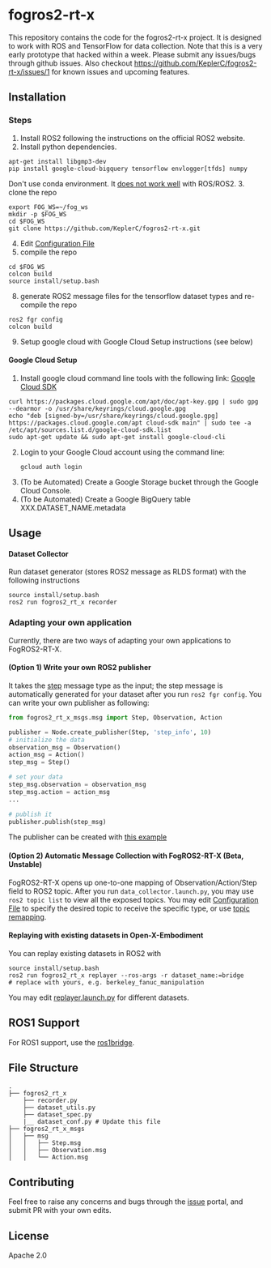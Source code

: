 
# fogros2-rt-x

This repository contains the code for the fogros2-rt-x project. It is designed to work with ROS and TensorFlow for data collection. Note that this is a very early prototype that hacked within a week. Please submit any issues/bugs through github issues. Also checkout https://github.com/KeplerC/fogros2-rt-x/issues/1 for known issues and upcoming features. 

## Installation 
### Steps

1. Install ROS2 following the instructions on the official ROS2 website.
2. Install python dependencies.
```
apt-get install libgmp3-dev
pip install google-cloud-bigquery tensorflow envlogger[tfds] numpy
```
Don't use conda environment. It [does not work well](https://docs.ros.org/en/foxy/How-To-Guides/Using-Python-Packages.html) with ROS/ROS2.
3. clone the repo
```
export FOG_WS=~/fog_ws
mkdir -p $FOG_WS
cd $FOG_WS
git clone https://github.com/KeplerC/fogros2-rt-x.git
```
4. Edit [Configuration File](./fogros2-rt-x/fogros2_rt_x/dataset_conf.py)
7. compile the repo
```
cd $FOG_WS
colcon build
source install/setup.bash
```
8. generate ROS2 message files for the tensorflow dataset types and re-compile the repo
```
ros2 fgr config
colcon build
```

9. Setup google cloud with Google Cloud Setup instructions (see below)

#### Google Cloud Setup

1. Install google cloud command line tools with the following link: [Google Cloud SDK](https://cloud.google.com/sdk/docs/install#deb)
```
curl https://packages.cloud.google.com/apt/doc/apt-key.gpg | sudo gpg --dearmor -o /usr/share/keyrings/cloud.google.gpg
echo "deb [signed-by=/usr/share/keyrings/cloud.google.gpg] https://packages.cloud.google.com/apt cloud-sdk main" | sudo tee -a /etc/apt/sources.list.d/google-cloud-sdk.list
sudo apt-get update && sudo apt-get install google-cloud-cli
```
2. Login to your Google Cloud account using the command line:
    ```
    gcloud auth login
    ```
3. (To be Automated) Create a Google Storage bucket through the Google Cloud Console.
4. (To be Automated) Create a Google BigQuery table XXX.DATASET_NAME.metadata

## Usage 
#### Dataset Collector
Run dataset generator (stores ROS2 message as RLDS format) with the following instructions
```
source install/setup.bash
ros2 run fogros2_rt_x recorder
```

### Adapting your own application
Currently, there are two ways of adapting your own applications to FogROS2-RT-X. 

#### (Option 1) Write your own ROS2 publisher
It takes the [step](https://github.com/KeplerC/fogros2-rt-x/blob/main/fogros2_rt_x_msgs/msg/Step.msg) message type as the input; the step message is automatically generated for your dataset after you run `ros2 fgr config`. You can write your own publisher as following: 

```python
from fogros2_rt_x_msgs.msg import Step, Observation, Action

publisher = Node.create_publisher(Step, 'step_info', 10)
# initialize the data 
observation_msg = Observation()
action_msg = Action()
step_msg = Step()

# set your data
step_msg.observation = observation_msg
step_msg.action = action_msg
...

# publish it 
publisher.publish(step_msg)
```
The publisher can be created with [this example](https://docs.ros.org/en/foxy/Tutorials/Beginner-Client-Libraries/Writing-A-Simple-Py-Publisher-And-Subscriber.html#id7)


#### (Option 2) Automatic Message Collection with FogROS2-RT-X (Beta, Unstable)
FogROS2-RT-X opens up one-to-one mapping of Observation/Action/Step field to ROS2 topic. After you run `data_collector.launch.py`, you may use `ros2 topic list` to view all the exposed topics. You may edit [Configuration File](./fogros2-rt-x/fogros2_rt_x/dataset_conf.py) to specify the desired topic to receive the specific type, or use [topic remapping](https://design.ros2.org/articles/static_remapping.html). 


#### Replaying with existing datasets in Open-X-Embodiment
You can replay existing datasets in ROS2 with 
```
source install/setup.bash
ros2 run fogros2_rt_x replayer --ros-args -r dataset_name:=bridge 
# replace with yours, e.g. berkeley_fanuc_manipulation
```
You may edit [replayer.launch.py](./fogros2-rt-x/launch/replayer.launch.py) for different datasets. 

## ROS1 Support 

For ROS1 support, use the [ros1bridge](https://github.com/ros2/ros1_bridge).

## File Structure
```
.
├── fogros2_rt_x
    ├── recorder.py
    ├── dataset_utils.py
    ├── dataset_spec.py
    |__ dataset_conf.py # Update this file 
├── fogros2_rt_x_msgs
│   ├── msg
│   │   ├── Step.msg
│   │   ├── Observation.msg
│   │   └── Action.msg
```

## Contributing

Feel free to raise any concerns and bugs through the [issue](https://github.com/KeplerC/fogros2-rt-x/issues) portal, and submit PR with your own edits. 

## License

Apache 2.0
